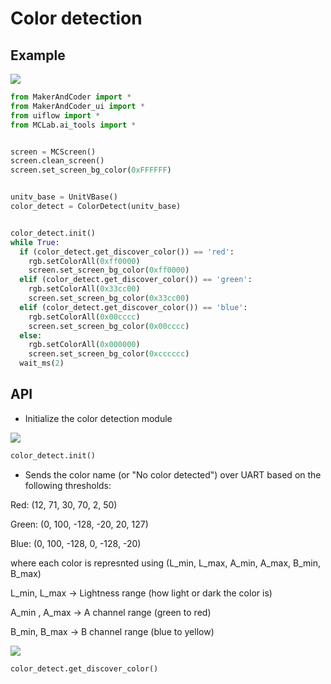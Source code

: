 # Color detection

## Example
<img class="blockly_svg" src="https://makerandcoder.com/MCLab/blockly/aitools/colordetect/ex.svg">

```python
from MakerAndCoder import *
from MakerAndCoder_ui import *
from uiflow import *
from MCLab.ai_tools import *


screen = MCScreen()
screen.clean_screen()
screen.set_screen_bg_color(0xFFFFFF)


unitv_base = UnitVBase()
color_detect = ColorDetect(unitv_base)


color_detect.init()
while True:
  if (color_detect.get_discover_color()) == 'red':
    rgb.setColorAll(0xff0000)
    screen.set_screen_bg_color(0xff0000)
  elif (color_detect.get_discover_color()) == 'green':
    rgb.setColorAll(0x33cc00)
    screen.set_screen_bg_color(0x33cc00)
  elif (color_detect.get_discover_color()) == 'blue':
    rgb.setColorAll(0x00cccc)
    screen.set_screen_bg_color(0x00cccc)
  else:
    rgb.setColorAll(0x000000)
    screen.set_screen_bg_color(0xcccccc)
  wait_ms(2)
```

## API

- Initialize the color detection module

<img class="blockly_svg" src="https://makerandcoder.com/MCLab/blockly/aitools/colordetect/1.svg">

```python
color_detect.init()
```

- Sends the color name (or "No color detected") over UART based on the following thresholds:

Red: (12, 71, 30, 70, 2, 50)

Green: (0, 100, -128, -20, 20, 127)

Blue: (0, 100, -128, 0, -128, -20)

where each color is represnted using (L_min, L_max, A_min, A_max, B_min, B_max) 

L_min, L_max → Lightness range (how light or dark the color is)

A_min , A_max → A channel range (green to red)

B_min, B_max → B channel range (blue to yellow)

<img class="blockly_svg" src="https://makerandcoder.com/MCLab/blockly/aitools/colordetect/2.svg">

```python
color_detect.get_discover_color()
```

